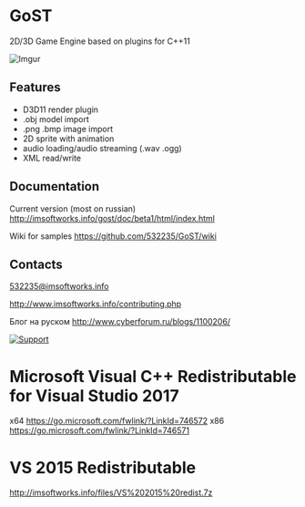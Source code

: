 # GoST
2D/3D Game Engine based on plugins for C++11

![Imgur](https://i.imgur.com/VNhBbum.jpg)

## Features
* D3D11 render plugin
* .obj model import
* .png .bmp image import
* 2D sprite with animation
* audio loading/audio streaming (.wav .ogg)
* XML read/write

## Documentation
Current version (most on russian) http://imsoftworks.info/gost/doc/beta1/html/index.html

Wiki for samples https://github.com/532235/GoST/wiki

## Contacts

532235@imsoftworks.info

http://www.imsoftworks.info/contributing.php

Блог на руском http://www.cyberforum.ru/blogs/1100206/


[![Support](http://www.imsoftworks.info/gost/support.png)](https://www.paypal.me/supportgost)

# Microsoft Visual C++ Redistributable for Visual Studio 2017
x64 https://go.microsoft.com/fwlink/?LinkId=746572
x86 https://go.microsoft.com/fwlink/?LinkId=746571

# VS 2015 Redistributable
http://imsoftworks.info/files/VS%202015%20redist.7z
